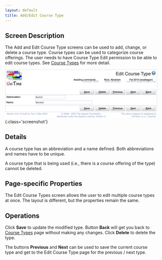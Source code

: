 ```yaml
---
layout: default
title: Add/Edit Course Type
---
```



## Screen Description

The Add and Edit Course Type screens can be used to add, change, or delete a course type. Course types can be used to categorize course offerings. The user needs to have Course Type Edit permission to be able to edit course types. See [Course Types](course-types) for more detail.

![Edit Course Type](images/edit-course-type-1.png){:class='screenshot'}

## Details

A course type has an abbreviation and a name defined. Both abbreviations and names have to be unique.

A course type that is being used (i.e., there is a course offering of the type) cannot be deleted.

## Page-specific Properties

The Edit Course Types screen allows the user to edit multiple course types at once. The layout is different, but the properties remain the same.

## Operations

Click **Save** to update the modified type. Button **Back** will get you back to [Course Types](course-types) page without making any changes. Click **Delete** to delete the type.

The buttons **Previous** and **Next** can be used to save the current course type and get to the Edit Course Type page for the previous / next type.

